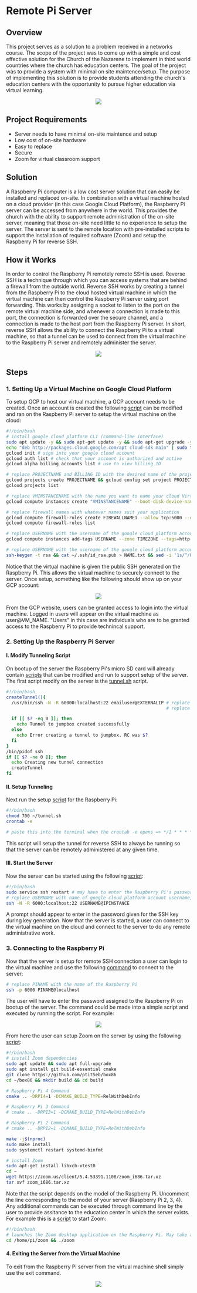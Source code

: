 # Remote Pi Server

## Overview

This project serves as a solution to a problem received in a networks course. The scope of the project was to come up with a simple and cost effective solution for
the Church of the Nazarene to implement in third world countries where the church has education centers. The goal of the project was to provide a system with minimal
on site maintence/setup. The purpose of implementing this solution is to provide students attending the church's education centers with the opportunity to
pursue higher education via virtual learning.

<p align="center">
  <img src='./images/solution_overview.png' />
</p>

## Project Requirements

- Server needs to have minimal on-site maintence and setup
- Low cost of on-site hardware
- Easy to replace
- Secure
- Zoom for virtual classroom support

## Solution

A Raspberry Pi computer is a low cost server solution that can easily be installed and replaced on-site. In combination with a virtual machine hosted on a cloud provider
(in this case Google Cloud Platform), the Raspberry Pi server can be accessed from anywhere in the world. This provides the church with the ability to support remote
administration of the on-site server, meaning that those on-site need little to no experience to setup the server. The server is sent to the remote location with
pre-installed scripts to support the installation of required software (Zoom) and setup the Raspberry Pi for reverse SSH.

## How it Works

In order to control the Raspberry Pi remotely remote SSH is used. Reverse SSH is a technique through which you can access systems that are behind a firewall from the outside
world. Reverse SSH works by creating a tunnel from the Raspberry Pi to the cloud hosted virtual machine in which the virtual machine can then control the Raspberry Pi server
using port forwarding. This works by assigning a socket to listen to the port on the remote virtual machine side, and whenever a connection is made to this port, the connection
is forwarded over the secure channel, and a connection is made to the host port from the Raspberry Pi server. In short, reverse SSH allows the ability to connect the Raspberry
Pi to a virtual machine, so that a tunnel can be used to connect from the virtual machine to the Raspberry Pi server and remotely administer the server.

<p align="center">
  <img src='./images/reverse_ssh.png' />
</p>

## Steps

### 1. Setting Up a Virtual Machine on Google Cloud Platform

To setup GCP to host our virtual machine, a GCP account needs to be created. Once an account is created the following [script](https://github.com/KDunc11/RemotePiServer/tree/main/src/server/scripts/setup_gcloud.sh) can be modified and ran on the
Raspberry Pi server to setup the virtual machine on the cloud:

```bash
#!/bin/bash
# install google cloud platform CLI (command-line interface)
sudo apt update -y && sudo apt-get update -y && sudo apt-get upgrade -y && sudo apt dist-upgrade -y && sudo apt-get autoremove -y && sudo apt-get clean -y && sudo apt-get autoclean -y && sudo apt-get install software-properties-common build-essential cmake git wget curl mosh vim mlocate postgresql rclone nginx gunicorn python3-pip ca-certificates gnupg apt-transport-https -y && curl -sL https://deb.nodesource.com/setup_12.x | sudo -E bash - && sudo apt-get install -y nodejs
echo "deb http://packages.cloud.google.com/apt cloud-sdk main" | sudo tee -a /etc/apt/sources.list.d/google-cloud-sdk.list && curl https://packages.cloud.google.com/apt/doc/apt-key.gpg | sudo apt-key add - && sudo apt-get update && sudo apt-get install google-cloud-sdk && sudo apt-get install google-cloud-sdk-app-engine-python && sudo apt-get install google-cloud-sdk-app-engine-python-extras -y
gcloud init # sign into your google cloud account
gcloud auth list # check that your account is authorized and active
gcloud alpha billing accounts list # use to view billing ID

# replace PROJECTNAME and BILLING ID with the desired name of the project and your account's billing ID
gcloud projects create PROJECTNAME && gcloud config set project PROJECTNAME && gcloud beta billing projects link PROJECTNAME --billing-account=BILLINGID
gcloud projects list

# replace VMINSTANCENAME with the name you want to name your cloud Virtual Machine instance
gcloud compute instances create "VMINSTANCENAME" --boot-disk-device-name "VMINSTANCENAME" --zone us-central1-f --machine-type f1-micro --image-project ubuntu-os-cloud --image-family ubuntu-2004-lts --boot-disk-size 30 --boot-disk-type "pd-standard" --maintenance-policy "MIGRATE" --tags http-server,https-server --scopes cloud-platform

# replace firewall names with whatever names suit your application
gcloud compute firewall-rules create FIREWALLNAME1 --allow tcp:5000 --direction=INGRESS && gcloud compute firewall-rules create FIREWALLNAME2 --allow tcp:5001 --direction=INGRESS && gcloud compute firewall-rules create FIREWALLNAME3 --allow udp:60000-61000  --direction=INGRESS
gcloud compute firewall-rules list

# replace USERNAME with the username of the google cloud platform account, replace timezone with the timezone that the instance is hosted in
gcloud compute instances add-tags USERNAME --zone TIMEZONE --tags=http-server,https-server

# replace USERNAME with the username of the google cloud platform account, replace VMINSTANCENAME with the name of the VM, replace IPINSTANCE with the external IP address of the VM instance
ssh-keygen -t rsa && cat ~/.ssh/id_rsa.pub > NAME.txt && sed -i '1s/^/USERNAME:/' NAME.txt && sed -i 's/\=.*/= USERNAME/' NAME.txt && gcloud compute instances add-metadata VMINSTANCENAME --zone=us-central1-f --metadata-from-file ssh-keys=NAME.txt && ssh USERNAME@IPINSTANCE
```

Notice that the virtual machine is given the public SSH generated on the Raspberry Pi. This allows the virtual machine to securely connect to the server. Once setup, something
like the following should show up on your GCP account:

<p align="center">
  <img src='./images/google_cloud_server.png' />
</p>

From the GCP website, users can be granted access to login into the virtual machine. Logged in users will appear on the virtual machine as user@VM_NAME. "Users" in this case are
individuals who are to be granted access to the Raspberry Pi to provide technincal support.

### 2. Setting Up the Raspberry Pi Server

#### I. Modify Tunneling Script

On bootup of the server the Raspberry Pi's micro SD card will already contain [scripts](https://github.com/KDunc11/RemotePiServer/tree/main/src/server/scripts) that can be modified and run
to support setup of the server. The first script modify on the server is the [tunnel.sh](https://github.com/KDunc11/RemotePiServer/tree/main/src/server/scripts/tunnel.sh) script.

```bash
#!/bin/bash
createTunnel(){
  /usr/bin/ssh -N -R 60000:localhost:22 emailuser@EXTERNALIP # replace emailuser with the name of an email account that is granted access to the virtual machine
                                                             # replace EXTERNALIP with the external IP address of the virtual machine, can be obtained from GCP

  if [[ $? -eq 0 ]]; then
    echo Tunnel to jumpbox created successfully
  else
    echo Error creating a tunnel to jumpbox. RC was $?
  fi
}
/bin/pidof ssh
if [[ $? -ne 0 ]]; then
  echo Creating new tunnel connection
  createTunnel
fi
```

#### II. Setup Tunneling

Next run the setup [script](https://github.com/KDunc11/RemotePiServer/tree/main/src/server/scripts/setup_raspberrypi.sh) for the Raspberry Pi:

```bash
#!/bin/bash
chmod 700 ~/tunnel.sh
crontab -e

# paste this into the terminal when the crontab -e opens => */1 * * * * ~/tunnel.sh > tunnel.log 2>&1
```

This script will setup the tunnel for reverse SSH to always be running so that the server can be remotely administered at any given time.

#### III. Start the Server

Now the server can be started using the following [script](https://github.com/KDunc11/RemotePiServer/tree/main/src/server/scripts/start_server.sh):

```bash
#!/bin/bash
sudo service ssh restart # may have to enter the Raspberry Pi's password
# replace USERNAME with name of google cloud platform account username, replace IPINSTANCE with the external IP address of the VM instance
ssh -N -R 6000:localhost:22 USERNAME@IPINSTANCE
```

A prompt should appear to enter in the password given for the SSH key during key generation. Now that the server is started, a user can connect to the virtual machine
on the cloud and connect to the server to do any remote administrative work.

### 3. Connecting to the Raspberry Pi

Now that the server is setup for remote SSH connection a user can login to the virtual machine and use the following [command](https://github.com/KDunc11/RemotePiServer/tree/main/src/virtual-machine/scripts/connect_to_pi.sh) to connect to the server:

```bash
# replace PINAME with the name of the Raspberry Pi
ssh -p 6000 PINAME@localhost
```

The user will have to enter the password assigned to the Raspberry Pi on bootup of the server. The command could be made into a simple script and executed by running the script. For example:

<p align="center">
  <img src='./images/reverse_ssh_into_pi.png' />
</p>

From here the user can setup Zoom on the server by using the following [script](https://github.com/KDunc11/RemotePiServer/tree/main/src/server/scripts/setup_zoom.sh):

```bash
#!/bin/bash
# install Zoom dependencies
sudo apt update && sudo apt full-upgrade
sudo apt install git build-essential cmake
git clone https://github.com/ptitSeb/box86
cd ~/box86 && mkdir build && cd build

# Raspberry Pi 4 Command
cmake .. -DRPI4=1 -DCMAKE_BUILD_TYPE=RelWithDebInfo

# Raspberry Pi 3 Command
# cmake .. -DRPI3=1 -DCMAKE_BUILD_TYPE=RelWithDebInfo

# Raspberry Pi 2 Command
# cmake .. -DRPI2=1 -DCMAKE_BUILD_TYPE=RelWithDebInfo

make -j$(nproc)
sudo make install
sudo systemctl restart systemd-binfmt

# install Zoom
sudo apt-get install libxcb-xtest0
cd ~
wget https://zoom.us/client/5.4.53391.1108/zoom_i686.tar.xz
tar xvf zoom_i686.tar.xz
```

Note that the script depends on the model of the Raspberry Pi. Uncomment the line corresponding to the model of your server (Raspberry Pi 2, 3, 4). Any additional commands can
be executed through command line by the user to provide assitance to the education center in which the server exists. For example this is a [script](https://github.com/KDunc11/RemotePiServer/tree/main/src/server/scripts/run_zoom.sh) to start Zoom:

```bash
#!/bin/bash
# launches the Zoom desktop application on the Raspberry Pi. May take a few seconds to launch, initial launch of Zoom on the Pi takes a while.
cd /home/pi/zoom && ./zoom
```

#### 4. Exiting the Server from the Virtual Machine

To exit from the Raspberry Pi server from the virtual machine shell simply use the exit command.

<p align="center">
  <img src='./images/exiting_the_pi_from_VM.png' />
</p>
